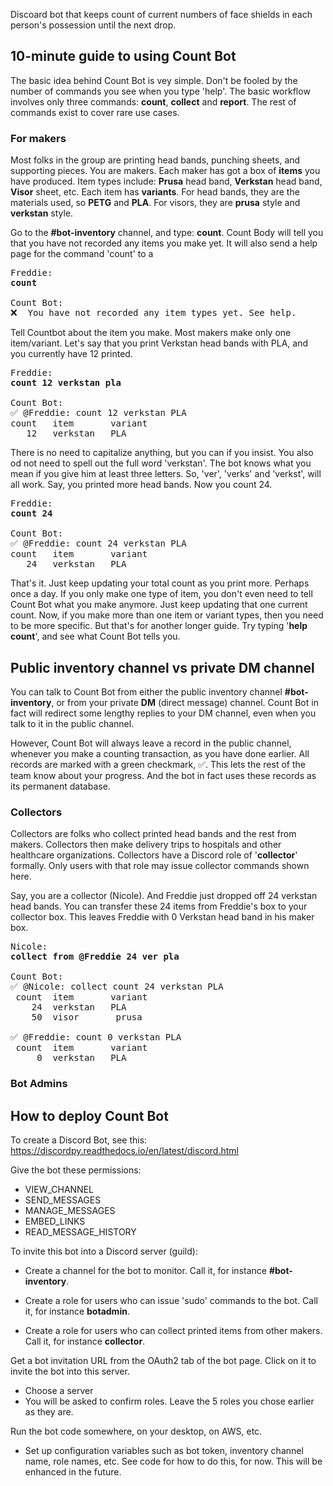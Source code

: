 Discoard bot that keeps count of current numbers of face shields in each person's possession until the next drop.

## 10-minute guide to using Count Bot

The basic idea behind Count Bot is vey simple. Don't be fooled by the number of commands you see when you type 'help'. The basic workflow involves only three commands: **count**, **collect** and **report**. The rest of commands exist to cover rare use cases. 

### For makers ###

Most folks in the group are printing head bands, punching sheets, and supporting pieces. You are makers. 
Each maker has got a box of **items** you have produced. Item types include: **Prusa** head band, 
**Verkstan** head band, **Visor** sheet, etc. Each item has **variants**. For head bands, they are the materials
used, so **PETG** and **PLA**. For visors, they are **prusa** style and **verkstan** style.

Go to the **#bot-inventory** channel, and type: **count**. Count Body will tell you that you have not recorded
any items you make yet. It will also send a help page for the command 'count' to a 

<pre>
Freddie:
<b>count</b>

Count Bot:
❌  You have not recorded any item types yet. See help.
</pre>

Tell Countbot about the item you make. Most makers make only one item/variant. Let's say that you print 
Verkstan head bands with PLA, and you currently have 12 printed. 

<pre>
Freddie:
<b>count 12 verkstan pla</b>

Count Bot:
✅ @Freddie: count 12 verkstan PLA
count   item       variant
   12   verkstan   PLA
</pre>

There is no need to capitalize anything, but you can if you insist. You also od not need to spell out the full
word 'verkstan'. The bot knows what you mean if you give him at least three letters. So, 'ver', 'verks' and 'verkst',
will all work. Say, you printed more head bands. Now you count 24.

<pre>
Freddie:
<b>count 24</b>

Count Bot:
✅ @Freddie: count 24 verkstan PLA
count   item       variant
   24   verkstan   PLA
</pre>

That's it. Just keep updating your total count as you print more. Perhaps once a day. If you only make one 
type of item, you don't even need to tell Count Bot what you make anymore. Just keep updating that one current count.
Now, if you make more than one item or variant types, then you need to be more specific. But that's for another
longer guide. Try typing '**help count**', and see what Count Bot tells you. 

## Public inventory channel vs private DM channel

You can talk to Count Bot from either the public inventory channel **#bot-inventory**, or from your private
**DM** (direct message) channel. Count Bot in fact will redirect some lengthy replies to your DM channel, 
even when you talk to it in the public channel.

However, Count Bot will always leave a record in the public channel, whenever you make a counting transaction,
as you have done earlier. All records are marked with a green checkmark, ✅. This lets the rest of the team
know about your progress. And the bot in fact uses these records as its permanent database. 

### Collectors ###

Collectors are folks who collect printed head bands and the rest from makers. Collectors then make delivery trips
to hospitals and other healthcare organizations. Collectors have a Discord role of '**collector**' formally.
Only users with that role may issue collector commands shown here. 

Say, you are a collector (Nicole). And Freddie just dropped off 24 verkstan head bands. You can transfer 
these 24 items from Freddie's box to your collector box. This leaves Freddie with 0 Verkstan head band in his 
maker box.

<pre>
Nicole:
<b>collect from @Freddie 24 ver pla</b>

Count Bot:
✅ @Nicole: collect count 24 verkstan PLA
 count  item       variant
    24  verkstan   PLA
    50  visor       prusa
 
✅ @Freddie: count 0 verkstan PLA
 count  item       variant
     0  verkstan   PLA
</pre>
     
       


### Bot Admins ###



## How to deploy Count Bot

To create a Discord Bot, see this: https://discordpy.readthedocs.io/en/latest/discord.html

Give the bot these permissions:

* VIEW_CHANNEL
* SEND_MESSAGES
* MANAGE_MESSAGES
* EMBED_LINKS
* READ_MESSAGE_HISTORY

To invite this bot into a Discord server (guild):

* Create a channel for the bot to monitor. Call it, for instance **#bot-inventory**.

* Create a role for users who can issue 'sudo' commands to the bot. Call it, for instance **botadmin**.

* Create a role for users who can collect printed items from other makers. Call it, for instance **collector**.

Get a bot invitation URL from the OAuth2 tab of the bot page. Click on it to invite the bot into this server.

* Choose a server
* You will be asked to confirm roles. Leave the 5 roles you chose earlier as they are. 

Run the bot code somewhere, on your desktop, on AWS, etc.

* Set up configuration variables such as bot token, inventory channel name, role names, etc. See code for how to do this, for now. This will be enhanced in the future.